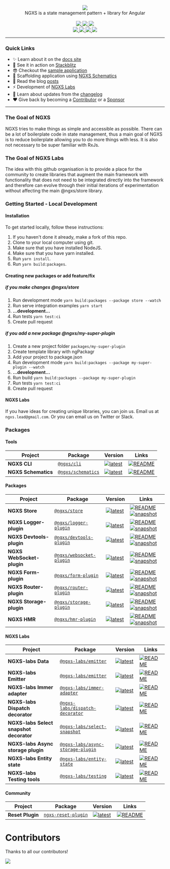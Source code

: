<p align="center">
  <img src="docs/assets/logo.png">
  <br />
  NGXS is a state management pattern + library for Angular
  <br /><br />
  
  <a href="https://travis-ci.org/ngxs/store">
    <img src="https://api.travis-ci.org/ngxs/store.svg?branch=master" />
  </a>
  <a href="https://now-examples-slackin-eqzjxuxoem.now.sh/">
    <img src="https://now-examples-slackin-eqzjxuxoem.now.sh/badge.svg" />
  </a>
  <a href="https://badge.fury.io/js/%40ngxs%2Fstore">
    <img src="https://badge.fury.io/js/%40ngxs%2Fstore.svg" />
  </a> 
  
  <br />
  
  <a href="https://npm-stat.com/charts.html?package=%40ngxs%2Fstore&from=2017-01-12">
    <img src="https://img.shields.io/npm/dt/@ngxs/store.svg" />
  </a>
  <a href="https://codeclimate.com/github/ngxs/store/maintainability">
    <img src="https://api.codeclimate.com/v1/badges/5b43106a1ddff7d76a04/maintainability" />
  </a>
  <a href="https://codeclimate.com/github/ngxs/store/test_coverage">
    <img src="https://api.codeclimate.com/v1/badges/5b43106a1ddff7d76a04/test_coverage" />
  </a> 
  <a href="https://circleci.com/gh/ngxs/store">
    <img src="https://circleci.com/gh/ngxs/store/tree/master.svg?style=svg" />
  </a>

</p>

---

### Quick Links

- ✨ Learn about it on the [docs site](https://ngxs.gitbooks.io/ngxs/)
- 🚀 See it in action on [Stackblitz](https://stackblitz.com/edit/ngxs-repro)
- 😎 Checkout the [sample application](integration)
- 🔧 Scaffolding application using [NGXS Schematics](https://github.com/ngxs/schematics)
- 📖 Read the blog [posts](https://medium.com/ngxs)
- ⚡️ Development of [NGXS Labs](https://github.com/ngxs-labs)
- 📝 Learn about updates from the [changelog](CHANGELOG.md)
- ❤️ Give back by becoming a [Contributor](docs/community/contributors.md) or a [Sponsor](/docs/community/sponsors.md)

----

### The Goal of NGXS

NGXS tries to make things as simple and accessible as possible. There can be a lot of boilerplate code in state management, thus a main goal of NGXS is to reduce boilerplate allowing you to do more things with less. It is also not necessary to be super familiar with RxJs.

### The Goal of NGXS Labs

The idea with this github organisation is to provide a place for the community to create libraries that augment the main framework with functionality that does not need to be integrated directly into the framework and therefore can evolve through their initial iterations of experimentation without affecting the main @ngxs/store library.

### Getting Started - Local Development

#### Installation

To get started locally, follow these instructions:

1. If you haven't done it already, make a fork of this repo.
2. Clone to your local computer using git.
3. Make sure that you have installed NodeJS.
4. Make sure that you have yarn installed.
5. Run ``yarn install``.
6. Run ``yarn build:packages``.

#### Creating new packages or add feature/fix

##### if you make changes @ngxs/store

1. Run development mode ``yarn build:packages --package store --watch``
2. Run serve integration examples ``yarn start``
3. **...development...**
4. Run tests ``yarn test:ci``
5. Create pull request

##### if you add a new package @ngxs/my-super-plugin

1. Create a new project folder ``packages/my-super-plugin``
2. Create template library with ngPackagr
3. Add your project to package.json
4. Run development mode ``yarn build:packages --package my-super-plugin --watch``
5. **...development...**
6. Run build ``yarn build:packages --package my-super-plugin``
7. Run tests ``yarn test:ci``
8. Create pull request

#### NGXS Labs

If you have ideas for creating unique libraries, you can join us. Email us at `ngxs.lead@gmail.com`. Or you can email us on Twitter or Slack.

### Packages

#### Tools

| Project | Package | Version | Links |
|---|---|---|---|
**NGXS CLI** | [`@ngxs/cli`](https://npmjs.com/package/@ngxs/cli) | [![latest](https://img.shields.io/npm/v/%40ngxs%2Fcli/latest.svg)](https://npmjs.com/package/@ngxs/cli) | [![README](https://img.shields.io/badge/README--green.svg)](https://github.com/ngxs/store/blob/master/docs/plugins/cli.md)
**NGXS Schematics** | [`@ngxs/schematics`](https://npmjs.com/package/@ngxs/schematics) | [![latest](https://img.shields.io/npm/v/%40ngxs%2Fschematics/latest.svg)](https://npmjs.com/package/@ngxs/schematics) |  [![README](https://img.shields.io/badge/README--green.svg)](https://github.com/ngxs/schematics/blob/master/README.md)

#### Packages

| Project | Package | Version | Links |
|---|---|---|---|
**NGXS Store** | [`@ngxs/store`](https://npmjs.com/package/@ngxs/store) | [![latest](https://img.shields.io/npm/v/%40ngxs%2Fstore/latest.svg)](https://npmjs.com/package/@ngxs/store) |  [![README](https://img.shields.io/badge/README--green.svg)](http://ngxs.io) [![snapshot](https://img.shields.io/badge/snapshot--blue.svg)](https://www.npmjs.com/package/@ngxs/store/v/dev)
**NGXS Logger-plugin** | [`@ngxs/logger-plugin`](https://npmjs.com/package/@ngxs/logger-plugin) | [![latest](https://img.shields.io/npm/v/%40ngxs%2Flogger-plugin/latest.svg)](https://npmjs.com/package/@ngxs/logger-plugin) | [![README](https://img.shields.io/badge/README--green.svg)](https://github.com/ngxs/store/blob/master/docs/plugins/logger.md) [![snapshot](https://img.shields.io/badge/snapshot--blue.svg)](https://www.npmjs.com/package/@ngxs/logger-plugin/v/dev)
**NGXS Devtools-plugin** | [`@ngxs/devtools-plugin`](https://npmjs.com/package/@ngxs/devtools-plugin) | [![latest](https://img.shields.io/npm/v/%40ngxs%2Fdevtools-plugin/latest.svg)](https://npmjs.com/package/@ngxs/devtools-plugin) | [![README](https://img.shields.io/badge/README--green.svg)](https://github.com/ngxs/store/blob/master/docs/plugins/devtools.md) [![snapshot](https://img.shields.io/badge/snapshot--blue.svg)](https://www.npmjs.com/package/@ngxs/devtools-plugin/v/dev)
**NGXS WebSocket-plugin** | [`@ngxs/websocket-plugin`](https://npmjs.com/package/@ngxs/websocket-plugin) | [![latest](https://img.shields.io/npm/v/%40ngxs%2Fwebsocket-plugin/latest.svg)](https://npmjs.com/package/@ngxs/websocket-plugin) | [![README](https://img.shields.io/badge/README--green.svg)](https://github.com/ngxs/store/blob/master/docs/plugins/websocket.md) [![snapshot](https://img.shields.io/badge/snapshot--blue.svg)](https://www.npmjs.com/package/@ngxs/websocket-plugin/v/dev)
**NGXS Form-plugin** | [`@ngxs/form-plugin`](https://npmjs.com/package/@ngxs/form-plugin) | [![latest](https://img.shields.io/npm/v/%40ngxs%2Fform-plugin/latest.svg)](https://npmjs.com/package/@ngxs/form-plugin) | [![README](https://img.shields.io/badge/README--green.svg)](https://github.com/ngxs/store/blob/master/docs/plugins/form.md) [![snapshot](https://img.shields.io/badge/snapshot--blue.svg)](https://www.npmjs.com/package/@ngxs/form-plugin/v/dev)
**NGXS Router-plugin** | [`@ngxs/router-plugin`](https://npmjs.com/package/@ngxs/router-plugin) | [![latest](https://img.shields.io/npm/v/%40ngxs%2Frouter-plugin/latest.svg)](https://npmjs.com/package/@ngxs/router-plugin) | [![README](https://img.shields.io/badge/README--green.svg)](https://github.com/ngxs/store/blob/master/docs/plugins/router.md) [![snapshot](https://img.shields.io/badge/snapshot--blue.svg)](https://www.npmjs.com/package/@ngxs/router-plugin/v/dev)
**NGXS Storage-plugin** | [`@ngxs/storage-plugin`](https://npmjs.com/package/@ngxs/storage-plugin) | [![latest](https://img.shields.io/npm/v/%40ngxs%2Fstorage-plugin/latest.svg)](https://npmjs.com/package/@ngxs/storage-plugin) | [![README](https://img.shields.io/badge/README--green.svg)](https://github.com/ngxs/store/blob/master/docs/plugins/storage.md) [![snapshot](https://img.shields.io/badge/snapshot--blue.svg)](https://www.npmjs.com/package/@ngxs/storage-plugin/v/dev)
**NGXS HMR** | [`@ngxs/hmr-plugin`](https://npmjs.com/package/@ngxs/hmr-plugin) | [![latest](https://img.shields.io/npm/v/%40ngxs%2Fhmr-plugin/latest.svg)](https://npmjs.com/package/@ngxs/hmr-plugin) | [![README](https://img.shields.io/badge/README--green.svg)](https://github.com/ngxs/store/blob/master/docs/plugins/hmr.md) [![snapshot](https://img.shields.io/badge/snapshot--blue.svg)](https://www.npmjs.com/package/@ngxs/hmr-plugin/v/dev)

#### NGXS Labs

| Project | Package | Version | Links |
|---|---|---|---|
**NGXS-labs Data** | [`@ngxs-labs/emitter`](https://npmjs.com/package/@ngxs-labs/data) | [![latest](https://img.shields.io/npm/v/%40ngxs-labs%2Fdata/latest.svg)](https://npmjs.com/package/@ngxs-labs/data) | [![README](https://img.shields.io/badge/README--green.svg)](https://github.com/ngxs-labs/data)
**NGXS-labs Emitter** | [`@ngxs-labs/emitter`](https://npmjs.com/package/@ngxs-labs/emitter) | [![latest](https://img.shields.io/npm/v/%40ngxs-labs%2Femitter/latest.svg)](https://npmjs.com/package/@ngxs-labs/emitter) | [![README](https://img.shields.io/badge/README--green.svg)](https://github.com/ngxs-labs/emitter)
**NGXS-labs Immer adapter** | [`@ngxs-labs/immer-adapter`](https://npmjs.com/package/@ngxs-labs/immer-adapter) | [![latest](https://img.shields.io/npm/v/%40ngxs-labs%2Fimmer-adapter/latest.svg)](https://npmjs.com/package/@ngxs-labs/immer-adapter) | [![README](https://img.shields.io/badge/README--green.svg)](https://github.com/ngxs-labs/immer-adapter)
**NGXS-labs Dispatch decorator** | [`@ngxs-labs/dispatch-decorator`](https://npmjs.com/package/@ngxs-labs/dispatch-decorator) | [![latest](https://img.shields.io/npm/v/%40ngxs-labs%2Fdispatch-decorator/latest.svg)](https://npmjs.com/package/@ngxs-labs/dispatch-decorator) | [![README](https://img.shields.io/badge/README--green.svg)](https://github.com/ngxs-labs/dispatch-decorator)
**NGXS-labs Select snapshot decorator** | [`@ngxs-labs/select-snapshot`](https://npmjs.com/package/@ngxs-labs/select-snapshot) | [![latest](https://img.shields.io/npm/v/%40ngxs-labs%2Fselect-snapshot/latest.svg)](https://npmjs.com/package/@ngxs-labs/select-snapshot) | [![README](https://img.shields.io/badge/README--green.svg)](https://github.com/ngxs-labs/select-snapshot)
**NGXS-labs Async storage plugin** | [`@ngxs-labs/async-storage-plugin`](https://npmjs.com/package/@ngxs-labs/async-storage-plugin) | [![latest](https://img.shields.io/npm/v/%40ngxs-labs%2Fasync-storage-plugin/latest.svg)](https://npmjs.com/package/@ngxs-labs/async-storage-plugin) | [![README](https://img.shields.io/badge/README--green.svg)](https://github.com/ngxs-labs/async-storage-plugin)
**NGXS-labs Entity state** | [`@ngxs-labs/entity-state`](https://npmjs.com/package/@ngxs-labs/entity-state) | [![latest](https://img.shields.io/npm/v/%40ngxs-labs%2Fentity-state/latest.svg)](https://npmjs.com/package/@ngxs-labs/entity-state) | [![README](https://img.shields.io/badge/README--green.svg)](https://github.com/ngxs-labs/entity-state)
**NGXS-labs Testing tools** | [`@ngxs-labs/testing`](https://npmjs.com/package/@ngxs-labs/testing) | [![latest](https://img.shields.io/npm/v/%40ngxs-labs%2Ftesting/latest.svg)](https://npmjs.com/package/@ngxs-labs/testing) | [![README](https://img.shields.io/badge/README--green.svg)](https://github.com/ngxs-labs/testing)

#### Community

| Project | Package | Version | Links |
|---|---|---|---|
**Reset Plugin** | [`ngxs-reset-plugin`](https://npmjs.com/package/ngxs-reset-plugin) | [![latest](https://img.shields.io/npm/v/ngxs-reset-plugin/latest.svg)](https://npmjs.com/package/ngxs-reset-plugin) | [![README](https://img.shields.io/badge/README--green.svg)](https://github.com/ng-turkey/ngxs-reset-plugin/blob/master/README.md)

# Contributors
Thanks to all our contributors!

<a href="https://github.com/ngxs/ngxs/graphs/contributors"><img src="https://opencollective.com/ngxs/contributors.svg?width=890" /></a>
